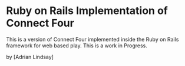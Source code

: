 # Ruby on Rails Implementation of Connect Four

This is a version of Connect Four implemented inside the Ruby on Rails framework for web based play. This is a work in Progress.

by [Adrian Lindsay]